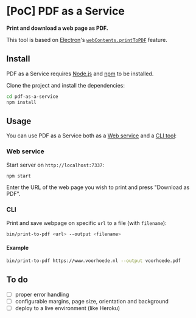 # [PoC] PDF as a Service

**Print and download a web page as PDF.**

This tool is based on [Electron](http://electron.atom.io/)'s [`webContents.printToPDF`](https://github.com/electron/electron/blob/master/docs/api/web-contents.md#contentsprinttopdfoptions-callback) feature.


## Install

PDF as a Service requires [Node.js](http://nodejs.org/) and [npm](https://npmjs.org/) to be installed.

Clone the project and install the dependencies:

```bash
cd pdf-as-a-service
npm install
```

## Usage

You can use PDF as a Service both as a [Web service](#web-service) and a [CLI tool](#cli-tool):


### Web service

Start server on `http://localhost:7337`:

```bash
npm start
```

Enter the URL of the web page you wish to print and press "Download as PDF".


### CLI 

Print and save webpage on specific `url` to a file (with `filename`):

```bash
bin/print-to-pdf <url> --output <filename>
```

#### Example

```bash
bin/print-to-pdf https://www.voorhoede.nl --output voorhoede.pdf
```

## To do 

* [ ] proper error handling
* [ ] configurable margins, page size, orientation and background
* [ ] deploy to a live environment (like Heroku)